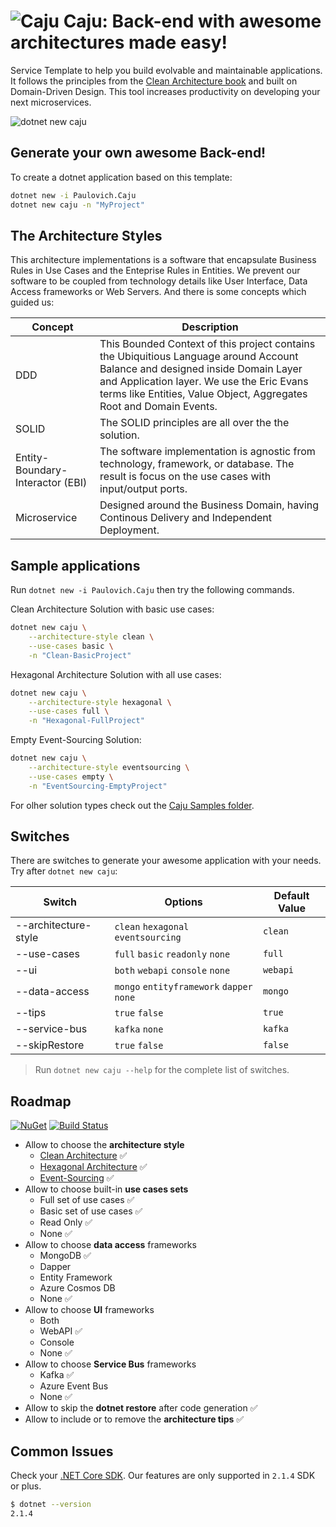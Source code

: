 ![Caju](https://raw.githubusercontent.com/ivanpaulovich/manga/master/docs/manga-icon.png) Caju: Back-end with awesome architectures made easy!
=========
Service Template to help you build evolvable and maintainable applications. It follows the principles from the [Clean Architecture book](https://www.amazon.com/Clean-Architecture-Craftsmans-Software-Structure/dp/0134494164) and built on Domain-Driven Design. This tool increases productivity on developing your next microservices.

![dotnet new caju](https://raw.githubusercontent.com/ivanpaulovich/caju/master/images/dotnet-new-caju.gif)

## Generate your own awesome Back-end!

To create a dotnet application based on this template:

```sh
dotnet new -i Paulovich.Caju
dotnet new caju -n "MyProject"
```

## The Architecture Styles

This architecture implementations is a software that encapsulate Business Rules in Use Cases and the Enteprise Rules in Entities. We prevent our software to be coupled from technology details like User Interface, Data Access frameworks or Web Servers. And there is some concepts which guided us:

| Concept | Description |
| --- | --- |
| DDD | This Bounded Context of this project contains the Ubiquitious Language around Account Balance and designed inside Domain Layer and Application layer. We use the Eric Evans terms like Entities, Value Object, Aggregates Root and Domain Events. |
| SOLID | The SOLID principles are all over the the solution. 
| Entity-Boundary-Interactor (EBI) | The software implementation is agnostic from technology, framework, or database. The result is focus on the  use cases with input/output ports. |
| Microservice | Designed around the Business Domain, having Continous Delivery and Independent Deployment. |

## Sample applications

Run `dotnet new -i Paulovich.Caju` then try the following commands.

Clean Architecture Solution with basic use cases:

```sh
dotnet new caju \
	--architecture-style clean \
	--use-cases basic \
	-n "Clean-BasicProject"
```

Hexagonal Architecture Solution with all use cases:

```sh
dotnet new caju \
	--architecture-style hexagonal \
	--use-cases full \
	-n "Hexagonal-FullProject"
```

Empty Event-Sourcing Solution:

```sh
dotnet new caju \
	--architecture-style eventsourcing \
	--use-cases empty \
	-n "EventSourcing-EmptyProject"
```

For olher solution types check out the [Caju Samples folder](https://github.com/ivanpaulovich/caju/tree/master/samples).

## Switches

There are switches to generate your awesome application with your needs. Try after `dotnet new caju`:

| Switch | Options | Default Value |
| --- | --- | --- |
| --architecture-style | `clean` `hexagonal` `eventsourcing` | `clean` |
| --use-cases | `full` `basic` `readonly` `none` | `full` |
| --ui | `both` `webapi` `console` `none` | `webapi` |
| --data-access | `mongo` `entityframework` `dapper` `none` | `mongo` |
| --tips | `true` `false` | `true` |
| --service-bus | `kafka` `none` | `kafka` |
| --skipRestore | `true` `false` | `false` |
> Run `dotnet new caju --help` for the complete list of switches.

## Roadmap
<a href="https://www.nuget.org/packages/Paulovich.Caju/" rel="Paulovich.Caju">![NuGet](https://buildstats.info/nuget/paulovich.caju)</a> [![Build Status](https://travis-ci.org/ivanpaulovich/caju.svg?branch=master)](https://travis-ci.org/ivanpaulovich/caju)

* Allow to choose the **architecture style**
  * [Clean Architecture](https://github.com/ivanpaulovich/manga) :white_check_mark:
  * [Hexagonal Architecture](https://github.com/ivanpaulovich/acerola) :white_check_mark:
  * [Event-Sourcing](https://github.com/ivanpaulovich/castanha) :white_check_mark:
* Allow to choose built-in **use cases sets**
  * Full set of use cases :white_check_mark:
  * Basic set of use cases :white_check_mark:
  * Read Only :white_check_mark: 
  * None :white_check_mark:	
* Allow to choose **data access** frameworks 
  * MongoDB :white_check_mark:
  * Dapper
  * Entity Framework
  * Azure Cosmos DB
  * None :white_check_mark:
* Allow to choose **UI** frameworks
  * Both
  * WebAPI :white_check_mark:
  * Console 
  * None :white_check_mark:
* Allow to choose **Service Bus** frameworks
  * Kafka :white_check_mark:
  * Azure Event Bus
  * None :white_check_mark:
* Allow to skip the **dotnet restore** after code generation :white_check_mark:
* Allow to include or to remove the **architecture tips** :white_check_mark:

## Common Issues

Check your [.NET Core SDK](https://www.microsoft.com/net/download/windows). Our features are only supported in `2.1.4` SDK or plus.

```sh
$ dotnet --version
2.1.4
```

